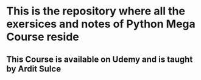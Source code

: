 # This is the repository where all the exersices and notes of Python Mega Course reside

## This Course is available on Udemy and is taught by Ardit Sulce
